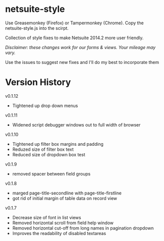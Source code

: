 netsuite-style
==============

Use Greasemonkey (Firefox) or Tampermonkey (Chrome). Copy the netsuite-style.js into the scirpt.

Collection of style fixes to make Netsuite 2014.2 more user friendly.

_Disclaimer: these changes work for our forms & views. Your mileage may vary._

Use the issues to suggest new fixes and I'll do my best to incorporate them

Version History
===============
v0.1.12
* Tightened up drop down menus

v0.1.11
* Widened script debugger windows out to full width of browser

v0.1.10
* Tightened up filter box margins and padding
* Reduzed size of filter box text
* Reduced size of dropdown box test

v0.1.9
* removed spacer between field groups

v0.1.8
* marged page-title-secondline with page-title-firstline
* got rid of initial margin of table data on record view

v0.1.7
* Decrease size of font in list views
* Removed horizontal scroll from field help window
* Removed horizontal cut-off from long names in pagination dropdown
* Improves the readability of disabled textareas
